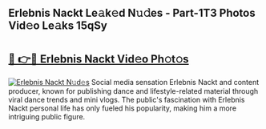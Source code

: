 ## Erlebnis Nackt Le𝚊k𝚎d N𝚞𝚍es - Part-1T3 Photos Vid𝚎o Le𝚊ks 15qSy

# <h2><a href="http://fb2ugj.evod.top/?m=Erlebnis+Nackt">🔗 👉🔴 Erlebnis Nackt Vid𝚎o Ph𝚘t𝚘s</a></h2>

[![Erlebnis Nackt N𝚞d𝚎s](https://i.imgur.com/8V9OHl7.gif)](http://fb2ugj.evod.top/?m=Erlebnis+Nackt)
Social media sensation Erlebnis Nackt and content producer, known for publishing dance and lifestyle-related material through viral dance trends and mini vlogs. The public's fascination with Erlebnis Nackt personal life has only fueled his popularity, making him a more intriguing public figure. 
